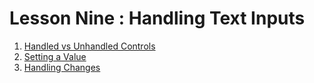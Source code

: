 # Lesson Nine : Handling Text Inputs
1. [Handled vs Unhandled Controls](01_Handled-vs-Unhandled-Controls.md)
2. [Setting a Value](02_Setting-A-Value.md)
3. [Handling Changes](03_Handling-Changes.md)
